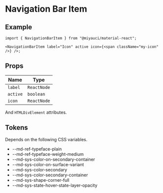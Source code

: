 # Navigation Bar Item

## Example

```tsx
import { NavigationBarItem } from "@miyauci/material-react";

<NavigationBarItem label="Icon" active icon={<span className="my-icon" />} />;
```

## Props

| Name     | Type        |
| -------- | ----------- |
| `label`  | `ReactNode` |
| `active` | `boolean`   |
| `icon`   | `ReactNode` |

And `HTMLDivElement` attributes.

## Tokens

Depends on the following CSS variables.

<!-- deno-fmt-ignore-start -->
- --md-ref-typeface-plain
- --md-ref-typeface-weight-medium
- --md-sys-color-on-secondary-container
- --md-sys-color-on-surface-variant
- --md-sys-color-secondary
- --md-sys-color-secondary-container
- --md-sys-shape-corner-full
- --md-sys-state-hover-state-layer-opacity
<!-- deno-fmt-ignore-end -->
